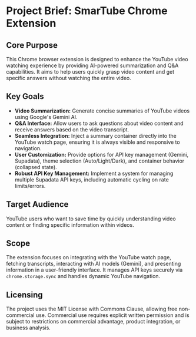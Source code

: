# Project Brief: SmarTube Chrome Extension

## Core Purpose
This Chrome browser extension is designed to enhance the YouTube video watching experience by providing AI-powered summarization and Q&A capabilities. It aims to help users quickly grasp video content and get specific answers without watching the entire video.

## Key Goals
- **Video Summarization:** Generate concise summaries of YouTube videos using Google's Gemini AI.
- **Q&A Interface:** Allow users to ask questions about video content and receive answers based on the video transcript.
- **Seamless Integration:** Inject a summary container directly into the YouTube watch page, ensuring it is always visible and responsive to navigation.
- **User Customization:** Provide options for API key management (Gemini, Supadata), theme selection (Auto/Light/Dark), and container behavior (collapsed state).
- **Robust API Key Management:** Implement a system for managing multiple Supadata API keys, including automatic cycling on rate limits/errors.

## Target Audience
YouTube users who want to save time by quickly understanding video content or finding specific information within videos.

## Scope
The extension focuses on integrating with the YouTube watch page, fetching transcripts, interacting with AI models (Gemini), and presenting information in a user-friendly interface. It manages API keys securely via `chrome.storage.sync` and handles dynamic YouTube navigation.

## Licensing
The project uses the MIT License with Commons Clause, allowing free non-commercial use. Commercial use requires explicit written permission and is subject to restrictions on commercial advantage, product integration, or business analysis.